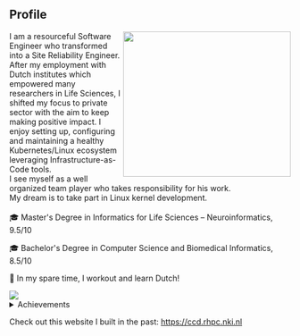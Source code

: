 ## Profile

<img align="right" src="https://www.dropbox.com/scl/fi/kezt3ava4mqyi6iakmcdh/edtype.gif?rlkey=992o4bfl27lr6hsk0s8rk4ngt&raw=1" width="300" height="260">

I am a resourceful Software Engineer who transformed into a Site Reliability Engineer. After my employment with Dutch institutes which empowered many researchers in Life Sciences, I shifted my focus to private sector with the aim to keep making positive impact.
I enjoy setting up, configuring and maintaining a healthy Kubernetes/Linux ecosystem leveraging Infrastructure-as-Code tools.
<br>
I see myself as a well organized team player who takes responsibility for his work.
<br>
My dream is to take part in Linux kernel development.
<br><br>
🎓 Master's Degree in Informatics for Life Sciences – Neuroinformatics, 9.5/10

🎓 Bachelor's Degree in Computer Science and Biomedical Informatics, 8.5/10

:seedling: In my spare time, I workout and learn Dutch!

<img align="center" src="https://www.dropbox.com/s/xh4a5287uszjpkd/skills_word_cloudT.png?raw=1">
<details>
<summary>Achievements</summary>
  <ul>
  <li>I won the award for the higher grade of the first year during my master's
degree from Foundation for Education and European Civilization</li>
    <li>I won the award for the higher final grade for my bachelor's degree from
Greek State Scholarships Foundation</li>
</ul>
</details>

Check out this website I built in the past: https://ccd.rhpc.nki.nl

<!---
gdamaskos/gdamaskos is a ✨ special ✨ repository because its `README.md` (this file) appears on your GitHub profile.
You can click the Preview link to take a look at your changes.

- 👋 Hi, I’m @gdamaskos
- 👀 I’m interested in ...
- 🌱 I’m currently learning ...
- 💞️ I’m looking to collaborate on ...
- 📫 How to reach me ...

--->
